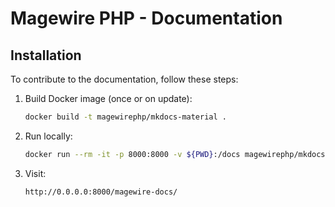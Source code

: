 # Magewire PHP - Documentation

## Installation

To contribute to the documentation, follow these steps:

1. Build Docker image (once or on update):
   ```sh
   docker build -t magewirephp/mkdocs-material .
   ```
2. Run locally:
   ```sh
   docker run --rm -it -p 8000:8000 -v ${PWD}:/docs magewirephp/mkdocs-material
   ```
3. Visit:
   ```sh
   http://0.0.0.0:8000/magewire-docs/
   ```
